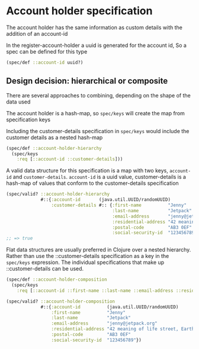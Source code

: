# Account holder specification
The account holder has the same information as custom details with the addition of an account-id

In the register-account-holder a uuid is generated for the account id, So a spec can be defined for this type

```clojure
(spec/def ::account-id uuid?)
```

## Design decision: hierarchical or composite
There are several approaches to combining, depending on the shape of the data used

The account holder is a hash-map, so `spec/keys` will create the map from specification keys

Including the customer-details specification in `spec/keys` would include the customer details as a nested hash-map

```clojure
(spec/def ::account-holder-hierarchy
  (spec/keys
    :req [::account-id ::customer-details]))
```

A valid data structure for this specification is a map with two keys, `account-id` and `customer-details`. `account-id` is a uuid value, customer-details is a hash-map of values that conform to the customer-details specification

```clojure
(spec/valid? ::account-holder-hierarchy
             #::{:account-id       (java.util.UUID/randomUUID)
                 :customer-details #:: {:first-name          "Jenny"
                                        :last-name           "Jetpack"
                                        :email-address       "jenny@jetpack.org"
                                        :residential-address "42 meaning of life street, Earth"
                                        :postal-code         "AB3 0EF"
                                        :social-security-id  "123456789"}})
;; => true
```

Flat data structures are usually preferred in Clojure over a nested hierarchy. Rather than use the ::customer-details specification as a key in the `spec/keys` expression. The individual specifications that make up ::customer-details can be used.

```clojure
(spec/def ::account-holder-composition
  (spec/keys
    :req [::account-id ::first-name ::last-name ::email-address ::residential-address ::social-security-id]))
```

```clojure
(spec/valid? ::account-holder-composition
             #::{:account-id          (java.util.UUID/randomUUID)
                 :first-name          "Jenny"
                 :last-name           "Jetpack"
                 :email-address       "jenny@jetpack.org"
                 :residential-address "42 meaning of life street, Earth"
                 :postal-code         "AB3 0EF"
                 :social-security-id  "123456789"})
```
